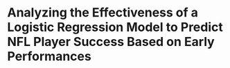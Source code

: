# Analyzing the Effectiveness of a Logistic Regression Model to Predict NFL Player Success Based on Early Performances
